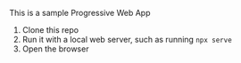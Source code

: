 

This is a sample Progressive Web App 

1. Clone this repo
1. Run it with a local web server, such as running `npx serve`
1. Open the browser
